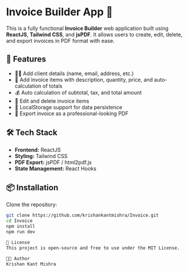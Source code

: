 # Invoice Builder App 🧾

This is a fully functional **Invoice Builder** web application built using **ReactJS**, **Tailwind CSS**, and **jsPDF**. It allows users to create, edit, delete, and export invoices in PDF format with ease.

## 🚀 Features

- 🧑‍💼 Add client details (name, email, address, etc.)
- 🛒 Add invoice items with description, quantity, price, and auto-calculation of totals
- 💰 Auto calculation of subtotal, tax, and total amount
- 📝 Edit and delete invoice items
- 💾 LocalStorage support for data persistence
- 📄 Export invoice as a professional-looking PDF

## 🛠️ Tech Stack

- **Frontend:** ReactJS
- **Styling:** Tailwind CSS
- **PDF Export:** jsPDF / html2pdf.js
- **State Management:** React Hooks
## 📦 Installation

Clone the repository:

```bash
git clone https://github.com/krishankantmishra/Invoice.git
cd Invoice
npm install
npm run dev

📄 License
This project is open-source and free to use under the MIT License.

👨‍💻 Author
Krishan Kant Mishra
